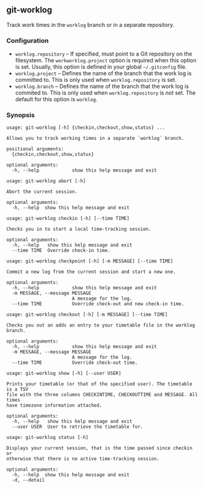 ## git-worklog

Track work times in the `worklog` branch or in a separate repository.

### Configuration

* `worklog.repository` &ndash; If specified, must point to a Git repository
  on the filesystem. The `workworklog.project` option is required when this
  option is set. Usually, this option is defined in your global
  `~/.gitconfig` file.
* `worklog.project` &ndash; Defines the name of the branch that the work log
  is committed to. This is only used when `worklog.repository` is set.
* `worklog.branch` &ndash; Defines the name of the branch that the work log
  is commited to. This is only used when `worklog.repository` is *not* set.
  The default for this option is `worklog`.

### Synopsis

```
usage: git-worklog [-h] {checkin,checkout,show,status} ...

Allows you to track working times in a separate `worklog` branch.

positional arguments:
  {checkin,checkout,show,status}

optional arguments:
  -h, --help            show this help message and exit
```

```
usage: git-worklog abort [-h]

Abort the current session.

optional arguments:
  -h, --help  show this help message and exit
```

```
usage: git-worklog checkin [-h] [--time TIME]

Checks you in to start a local time-tracking session.

optional arguments:
  -h, --help   show this help message and exit
  --time TIME  Override check-in time.
```

```
usage: git-worklog checkpoint [-h] [-m MESSAGE] [--time TIME]

Commit a new log from the current session and start a new one.

optional arguments:
  -h, --help            show this help message and exit
  -m MESSAGE, --message MESSAGE
                        A message for the log.
  --time TIME           Override check-out and new check-in time.
```

```
usage: git-worklog checkout [-h] [-m MESSAGE] [--time TIME]

Checks you out an adds an entry to your timetable file in the worklog
branch.

optional arguments:
  -h, --help            show this help message and exit
  -m MESSAGE, --message MESSAGE
                        A message for the log.
  --time TIME           Override check-out time.
```

```
usage: git-worklog show [-h] [--user USER]

Prints your timetable (or that of the specified user). The timetable is a TSV
file with the three columns CHECKINTIME, CHECKOUTTIME and MESSAGE. All times
have timezone information attached.

optional arguments:
  -h, --help   show this help message and exit
  --user USER  User to retrieve the timetable for.
```

```
usage: git-worklog status [-h]

Displays your current session, that is the time passed since checkin or
otherwise that there is no active time-tracking session.

optional arguments:
  -h, --help  show this help message and exit
  -d, --detail
```
